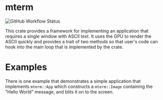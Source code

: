 # mterm

![GitHub Workflow Status](https://img.shields.io/github/workflow/status/cthutu/mterm/Rust?logo=GitHub)

This crate provides a framework for implementing an application that requires a single window with ASCII text.
It uses the GPU to render the ASCII quickly and provides a trait of two methods so that user's code can hook into
the main loop that is implemented by the crate.

# Examples

There is one example that demonstrates a simple application that implements `mterm::App` which constructs a `mterm::Image` 
containing the "Hello World" message, and blits it on to the screen.

